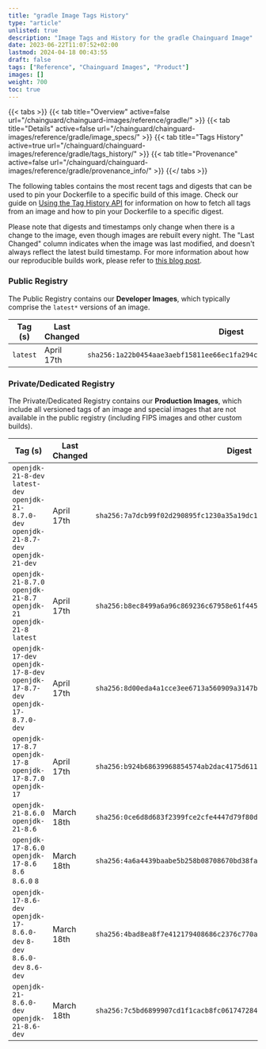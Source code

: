 ```yaml
---
title: "gradle Image Tags History"
type: "article"
unlisted: true
description: "Image Tags and History for the gradle Chainguard Image"
date: 2023-06-22T11:07:52+02:00
lastmod: 2024-04-18 00:43:55
draft: false
tags: ["Reference", "Chainguard Images", "Product"]
images: []
weight: 700
toc: true
---
```


{{< tabs >}}
{{< tab title="Overview" active=false url="/chainguard/chainguard-images/reference/gradle/" >}}
{{< tab title="Details" active=false url="/chainguard/chainguard-images/reference/gradle/image_specs/" >}}
{{< tab title="Tags History" active=true url="/chainguard/chainguard-images/reference/gradle/tags_history/" >}}
{{< tab title="Provenance" active=false url="/chainguard/chainguard-images/reference/gradle/provenance_info/" >}}
{{</ tabs >}}

The following tables contains the most recent tags and digests that can be used to pin your Dockerfile to a specific build of this image. Check our guide on [Using the Tag History API](/chainguard/chainguard-images/using-the-tag-history-api/) for information on how to fetch all tags from an image and how to pin your Dockerfile to a specific digest.

Please note that digests and timestamps only change when there is a change to the image, even though images are rebuilt every night. The "Last Changed" column indicates when the image was last modified, and doesn't always reflect the latest build timestamp. For more information about how our reproducible builds work, please refer to [this blog post](https://www.chainguard.dev/unchained/reproducing-chainguards-reproducible-image-builds).

### Public Registry
The Public Registry contains our **Developer Images**, which typically comprise the `latest*` versions of an image.

| Tag (s)   | Last Changed | Digest                                                                    |
|-----------|--------------|---------------------------------------------------------------------------|
|  `latest` | April 17th   | `sha256:1a22b0454aae3aebf15811ee66ec1fa294cd1bdc3d7fb99f0d13eb192e40ec74` |


### Private/Dedicated Registry
The Private/Dedicated Registry contains our **Production Images**, which include all versioned tags of an image and special images that are not available in the public registry (including FIPS images and other custom builds).

| Tag (s)                                                                                       | Last Changed | Digest                                                                    |
|-----------------------------------------------------------------------------------------------|--------------|---------------------------------------------------------------------------|
|  `openjdk-21-8-dev` `latest-dev` `openjdk-21-8.7.0-dev` `openjdk-21-8.7-dev` `openjdk-21-dev` | April 17th   | `sha256:7a7dcb99f02d290895fc1230a35a19dc1dbc78bf4321fcd5bd38d2a2711b4376` |
|  `openjdk-21-8.7.0` `openjdk-21-8.7` `openjdk-21` `openjdk-21-8` `latest`                     | April 17th   | `sha256:b8ec8499a6a96c869236c67958e61f44527b0aeb4935f29f1cf97c61e3e35f89` |
|  `openjdk-17-dev` `openjdk-17-8-dev` `openjdk-17-8.7-dev` `openjdk-17-8.7.0-dev`              | April 17th   | `sha256:8d00eda4a1cce3ee6713a560909a3147bb2dafe629ecae7846c0b89e07d1505d` |
|  `openjdk-17-8.7` `openjdk-17-8` `openjdk-17-8.7.0` `openjdk-17`                              | April 17th   | `sha256:b924b68639968854574ab2dac4175d611f084b9194d6fe3a0a0dcccddfdc78cb` |
|  `openjdk-21-8.6.0` `openjdk-21-8.6`                                                          | March 18th   | `sha256:0ce6d8d683f2399fce2cfe4447d79f80d123a70512d344d162fa2c319b87d3c8` |
|  `openjdk-17-8.6.0` `openjdk-17-8.6` `8.6` `8.6.0` `8`                                        | March 18th   | `sha256:4a6a4439baabe5b258b08708670bd38fa47707efc387dd6d3b7b41821ffbf1b7` |
|  `openjdk-17-8.6-dev` `openjdk-17-8.6.0-dev` `8-dev` `8.6.0-dev` `8.6-dev`                    | March 18th   | `sha256:4bad8ea8f7e412179408686c2376c770a33cbb22867d54de5e0a8245bc484c62` |
|  `openjdk-21-8.6.0-dev` `openjdk-21-8.6-dev`                                                  | March 18th   | `sha256:7c5bd6899907cd1f1cacb8fc0617472843a66650bb8960d24342d4283f90649d` |

